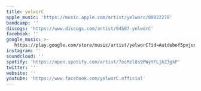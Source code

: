 ```yaml
---
title: yelworC
apple_music: 'https://music.apple.com/artist/yelworc/80022278'
bandcamp: ''
discogs: 'https://www.discogs.com/artist/94507-yelworC'
facebook: ''
google_music: >-
   https://play.google.com/store/music/artist/yelworC?id=Autdebof5pvjunvhnxtvldfdefq
instagram: ''
soundcloud: ''
spotify: 'https://open.spotify.com/artist/7ocMzl8s9PWyYFLjbZ3gkP'
twitter: ''
website: ''
youtube: 'https://www.facebook.com/yelworC.official'
---
```


